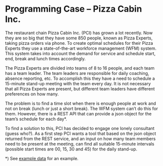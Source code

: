 # Programming Case – Pizza Cabin Inc.
The restaurant chain Pizza Cabin Inc. (PCI) has grown a lot recently. Now they are so big that they have some 850 people, known as Pizza Experts, taking pizza orders via phone. To create optimal schedules for their Pizza Experts they use a state-of-the-art workforce management (WFM) system. This system takes into account the demand for service and schedule start, end, break and lunch times accordingly.

The Pizza Experts are divided into teams of 8 to 16 people, and each team has a team leader. The team leaders are responsible for daily coaching, absence reporting, etc. To accomplish this they have a need to schedule a 15-minute stand-up meeting with the team every day. It is not necessary that all Pizza Experts are present, but different team leaders have different preferences on how many.

The problem is to find a time slot when there is enough people at work and not on break (lunch or just a short break). The WFM system can’t do this for them. However, there is a REST API that can provide a json object for the team’s schedule for each day*.

To find a solution to this, PCI has decided to engage one lonely consultant (guess who?). As a first step PCI wants a tool that based on the json object returned from the REST service, and an input on how many team members need to be present at the meeting, can find all suitable 15-minute intervals (possible start times are 00, 15, 30 and 45) for the daily stand-up.

*) See  [example data](http://pizzacabininc.azurewebsites.net/PizzaCabinInc.svc/schedule/2015-12-14) for an example.